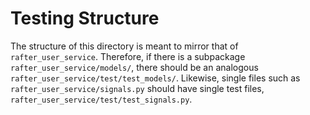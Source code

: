 # Testing Structure
The structure of this directory is meant to mirror that of
`rafter_user_service`.  Therefore, if there is a subpackage
`rafter_user_service/models/`, there should be an analogous
`rafter_user_service/test/test_models/`.  Likewise, single files such as
`rafter_user_service/signals.py` should have single test files,
`rafter_user_service/test/test_signals.py`.
